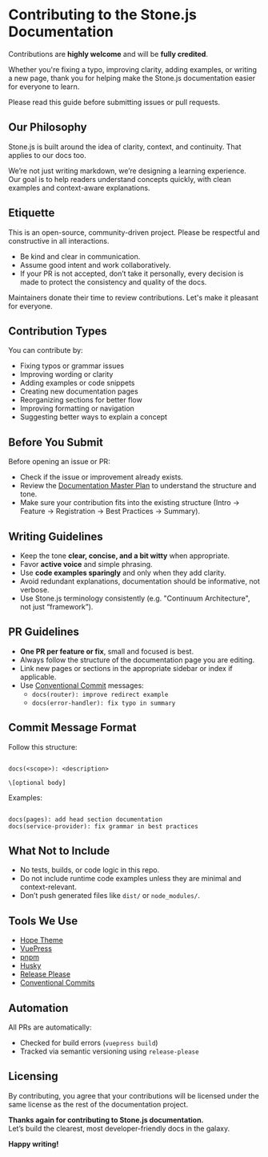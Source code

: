 
# Contributing to the Stone.js Documentation

Contributions are **highly welcome** and will be **fully credited**.

Whether you're fixing a typo, improving clarity, adding examples, or writing a new page, thank you for helping make the Stone.js documentation easier for everyone to learn.

Please read this guide before submitting issues or pull requests.

## Our Philosophy

Stone.js is built around the idea of clarity, context, and continuity. That applies to our docs too.

We’re not just writing markdown, we’re designing a learning experience.  
Our goal is to help readers understand concepts quickly, with clean examples and context-aware explanations.

## Etiquette

This is an open-source, community-driven project. Please be respectful and constructive in all interactions.

- Be kind and clear in communication.
- Assume good intent and work collaboratively.
- If your PR is not accepted, don’t take it personally, every decision is made to protect the consistency and quality of the docs.

Maintainers donate their time to review contributions. Let's make it pleasant for everyone.

## Contribution Types

You can contribute by:

- Fixing typos or grammar issues
- Improving wording or clarity
- Adding examples or code snippets
- Creating new documentation pages
- Reorganizing sections for better flow
- Improving formatting or navigation
- Suggesting better ways to explain a concept

## Before You Submit

Before opening an issue or PR:

- Check if the issue or improvement already exists.
- Review the [Documentation Master Plan](https://github.com/stonemjs/docs) to understand the structure and tone.
- Make sure your contribution fits into the existing structure (Intro → Feature → Registration → Best Practices → Summary).

## Writing Guidelines

- Keep the tone **clear, concise, and a bit witty** when appropriate.
- Favor **active voice** and simple phrasing.
- Use **code examples sparingly** and only when they add clarity.
- Avoid redundant explanations, documentation should be informative, not verbose.
- Use Stone.js terminology consistently (e.g. "Continuum Architecture", not just “framework”).

## PR Guidelines

- **One PR per feature or fix**, small and focused is best.
- Always follow the structure of the documentation page you are editing.
- Link new pages or sections in the appropriate sidebar or index if applicable.
- Use [Conventional Commit](https://www.conventionalcommits.org/en/v1.0.0/) messages:
  - `docs(router): improve redirect example`
  - `docs(error-handler): fix typo in summary`

## Commit Message Format

Follow this structure:

```

docs(<scope>): <description>

\[optional body]

```

Examples:

```

docs(pages): add head section documentation
docs(service-provider): fix grammar in best practices

```

## What Not to Include

- No tests, builds, or code logic in this repo.
- Do not include runtime code examples unless they are minimal and context-relevant.
- Don’t push generated files like `dist/` or `node_modules/`.

## Tools We Use

- [Hope Theme](https://theme-hope.vuejs.press)
- [VuePress](https://vuepress.vuejs.org/)
- [pnpm](https://pnpm.io/)
- [Husky](https://typicode.github.io/husky/#/)
- [Release Please](https://github.com/googleapis/release-please-action)
- [Conventional Commits](https://www.conventionalcommits.org/)

## Automation

All PRs are automatically:

- Checked for build errors (`vuepress build`)
- Tracked via semantic versioning using `release-please`

## Licensing

By contributing, you agree that your contributions will be licensed under the same license as the rest of the documentation project.

**Thanks again for contributing to Stone.js documentation.**  
Let’s build the clearest, most developer-friendly docs in the galaxy.

**Happy writing!**